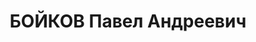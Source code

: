 ---
title: БОЙКОВ Павел Андреевич
description: 'Род. в 1894, Вологодская губ., д. Белая, русский, обр.: среднее, член
  ВКП(б). Проживал: Томск. Райпотребсоюз, председатель

  Арестован 09.09.1937. Обв.: право-троцк. орг-я. 14.03.1939 – освобожден'
---